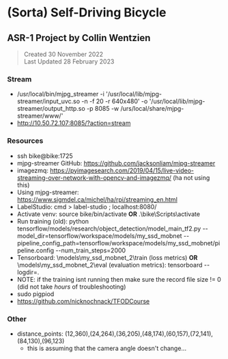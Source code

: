 # (Sorta) Self-Driving Bicycle
## ASR-1 Project by Collin Wentzien

> Created      30 November 2022<br>
> Last Updated 28 February 2023

### Stream
- /usr/local/bin/mjpg_streamer -i '/usr/local/lib/mjpg-streamer/input_uvc.so -n -f 20 -r 640x480' -o '/usr/local/lib/mjpg-streamer/output_http.so -p 8085 -w /urs/local/share/mjpg-streamer/www/'
- http://10.50.72.107:8085/?action=stream


### Resources
- ssh bike@bike:1725
- mjpg-streamer GitHub: https://github.com/jacksonliam/mjpg-streamer
- imagezmq: https://pyimagesearch.com/2019/04/15/live-video-streaming-over-network-with-opencv-and-imagezmq/ (ha not using this)
- Using mjpg-streamer: https://www.sigmdel.ca/michel/ha/rpi/streaming_en.html
- LabelStudio: cmd > label-studio ; localhost:8080/
- Activate venv: source bike/bin/activate **OR** .\bike\Scripts\activate
- Run training (old): python tensorflow/models/research/object_detection/model_main_tf2.py --model_dir=tensorflow/workspace/models/my_ssd_mobnet --pipeline_config_path=tensorflow/workspace/models/my_ssd_mobnet/pipeline.config --num_train_steps=2000
- Tensorboard: \models\my_ssd_mobnet_2\train (loss metrics) **OR** \models\my_ssd_mobnet_2\eval (evaluation metrics): tensorboard --logdir=.
- NOTE: if the training isnt running then make sure the record file size != 0 (did not take *hours* of troubleshooting)
- sudo pigpiod
- https://github.com/nicknochnack/TFODCourse

### Other
- distance_points: (12,360),(24,264),(36,205),(48,174),(60,157),(72,141),(84,130),(96,123)
    - this is assuming that the camera angle doesn't change...